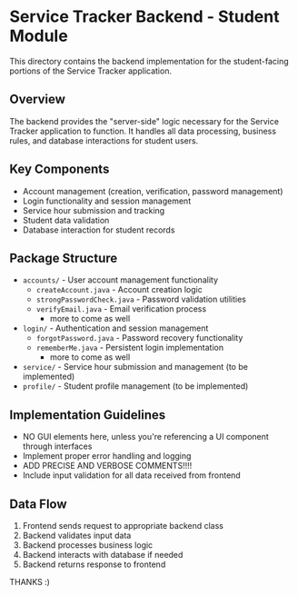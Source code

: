 # Service Tracker Backend - Student Module

This directory contains the backend implementation for the student-facing portions of the Service Tracker application.

## Overview
The backend provides the "server-side" logic necessary for the Service Tracker application to function. It handles all data processing, business rules, and database interactions for student users.

## Key Components
- Account management (creation, verification, password management)
- Login functionality and session management
- Service hour submission and tracking
- Student data validation
- Database interaction for student records

## Package Structure
- `accounts/` - User account management functionality
  - `createAccount.java` - Account creation logic
  - `strongPasswordCheck.java` - Password validation utilities
  - `verifyEmail.java` - Email verification process
    - more to come as well
- `login/` - Authentication and session management
  - `forgotPassword.java` - Password recovery functionality
  - `rememberMe.java` - Persistent login implementation
    - more to come as well
- `service/` - Service hour submission and management (to be implemented)
- `profile/` - Student profile management (to be implemented)

## Implementation Guidelines
- NO GUI elements here, unless you're referencing a UI component through interfaces
- Implement proper error handling and logging
- ADD PRECISE AND VERBOSE COMMENTS!!!!
- Include input validation for all data received from frontend

## Data Flow
1. Frontend sends request to appropriate backend class
2. Backend validates input data
3. Backend processes business logic
4. Backend interacts with database if needed
5. Backend returns response to frontend

THANKS :)
